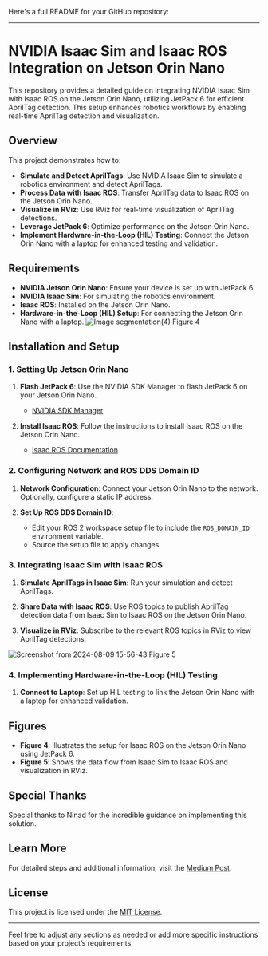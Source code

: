 Here's a full README for your GitHub repository:

---

# NVIDIA Isaac Sim and Isaac ROS Integration on Jetson Orin Nano

This repository provides a detailed guide on integrating NVIDIA Isaac Sim with Isaac ROS on the Jetson Orin Nano, utilizing JetPack 6 for efficient AprilTag detection. This setup enhances robotics workflows by enabling real-time AprilTag detection and visualization.

## Overview

This project demonstrates how to:

- **Simulate and Detect AprilTags**: Use NVIDIA Isaac Sim to simulate a robotics environment and detect AprilTags.
- **Process Data with Isaac ROS**: Transfer AprilTag data to Isaac ROS on the Jetson Orin Nano.
- **Visualize in RViz**: Use RViz for real-time visualization of AprilTag detections.
- **Leverage JetPack 6**: Optimize performance on the Jetson Orin Nano.
- **Implement Hardware-in-the-Loop (HIL) Testing**: Connect the Jetson Orin Nano with a laptop for enhanced testing and validation.

## Requirements

- **NVIDIA Jetson Orin Nano**: Ensure your device is set up with JetPack 6.
- **NVIDIA Isaac Sim**: For simulating the robotics environment.
- **Isaac ROS**: Installed on the Jetson Orin Nano.
- **Hardware-in-the-Loop (HIL) Setup**: For connecting the Jetson Orin Nano with a laptop.
  ![Image segmentation(4)](https://github.com/user-attachments/assets/4bc1b81a-ce2f-44b8-9e28-24491ab53482)
                                        Figure 4
## Installation and Setup

### 1. Setting Up Jetson Orin Nano

1. **Flash JetPack 6**: Use the NVIDIA SDK Manager to flash JetPack 6 on your Jetson Orin Nano.
   - [NVIDIA SDK Manager](https://developer.nvidia.com/sdk-manager)

2. **Install Isaac ROS**: Follow the instructions to install Isaac ROS on the Jetson Orin Nano.
   - [Isaac ROS Documentation](https://nvidia-isaac-ros.github.io/)

### 2. Configuring Network and ROS DDS Domain ID

1. **Network Configuration**: Connect your Jetson Orin Nano to the network. Optionally, configure a static IP address.

2. **Set Up ROS DDS Domain ID**:
   - Edit your ROS 2 workspace setup file to include the `ROS_DOMAIN_ID` environment variable.
   - Source the setup file to apply changes.

### 3. Integrating Isaac Sim with Isaac ROS

1. **Simulate AprilTags in Isaac Sim**: Run your simulation and detect AprilTags.

2. **Share Data with Isaac ROS**: Use ROS topics to publish AprilTag detection data from Isaac Sim to Isaac ROS on the Jetson Orin Nano.

3. **Visualize in RViz**: Subscribe to the relevant ROS topics in RViz to view AprilTag detections.

![Screenshot from 2024-08-09 15-56-43](https://github.com/user-attachments/assets/3730ff97-e2ed-4e6a-847e-9223753c9026)
                                    Figure 5
### 4. Implementing Hardware-in-the-Loop (HIL) Testing

1. **Connect to Laptop**: Set up HIL testing to link the Jetson Orin Nano with a laptop for enhanced validation.

## Figures

- **Figure 4**: Illustrates the setup for Isaac ROS on the Jetson Orin Nano using JetPack 6.
- **Figure 5**: Shows the data flow from Isaac Sim to Isaac ROS and visualization in RViz.
## Special Thanks

Special thanks to Ninad for the incredible guidance on implementing this solution.

## Learn More

For detailed steps and additional information, visit the [Medium Post](https://medium.com/@kabilankb2003/hardware-in-the-loop-with-nvidia-jetson-orin-nano-using-isaac-sim-and-isaac-ros-apriltag-a59d78a7f146).

## License

This project is licensed under the [MIT License](LICENSE).

---

Feel free to adjust any sections as needed or add more specific instructions based on your project’s requirements.
